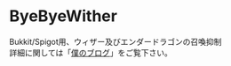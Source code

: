 # ByeByeWither
Bukkit/Spigot用、ウィザー及びエンダードラゴンの召喚抑制  
詳細に関しては「[僕のブログ](https://jyn.jp/bukkit_byebyewither/)」をご覧下さい。
